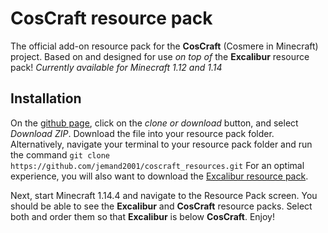﻿# CosCraft resource pack

The official add-on resource pack for the **CosCraft** (Cosmere in Minecraft) project. Based on and designed for use *on top of* the **Excalibur** resource pack!
*Currently available for Minecraft 1.12 and 1.14*

## Installation

On the [github page](https://github.com/jemand2001/coscraft_resources), click on the *clone or download* button, and select *Download ZIP*. Download the file into your resource pack folder.
Alternatively, navigate your terminal to your resource pack folder and run the command `git clone https://github.com/jemand2001/coscraft_resources.git`
For an optimal experience, you will also want to download the [Excalibur resource pack](https://resourcepack.net/excalibur-resource-pack/).

Next, start Minecraft 1.14.4 and navigate to the Resource Pack screen. You should be able to see the **Excalibur** and **CosCraft** resource packs. Select both and order them so that **Excalibur** is below **CosCraft**. Enjoy!
